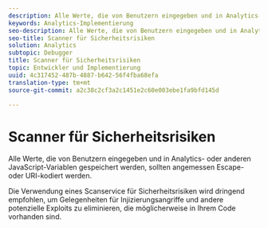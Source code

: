 ```yaml
---
description: Alle Werte, die von Benutzern eingegeben und in Analytics- oder anderen JavaScript-Variablen gespeichert werden, sollten angemessen Escape- oder URI-kodiert werden.
keywords: Analytics-Implementierung
seo-description: Alle Werte, die von Benutzern eingegeben und in Analytics- oder anderen JavaScript-Variablen gespeichert werden, sollten angemessen Escape- oder URI-kodiert werden.
seo-title: Scanner für Sicherheitsrisiken
solution: Analytics
subtopic: Debugger
title: Scanner für Sicherheitsrisiken
topic: Entwickler und Implementierung
uuid: 4c317452-487b-4887-b642-56f4fba68efa
translation-type: tm+mt
source-git-commit: a2c38c2cf3a2c1451e2c60e003ebe1fa9bfd145d

---
```



# Scanner für Sicherheitsrisiken

Alle Werte, die von Benutzern eingegeben und in Analytics- oder anderen JavaScript-Variablen gespeichert werden, sollten angemessen Escape- oder URI-kodiert werden.

Die Verwendung eines Scanservice für Sicherheitsrisiken wird dringend empfohlen, um Gelegenheiten für Injizierungsangriffe und andere potenzielle Exploits zu eliminieren, die möglicherweise in Ihrem Code vorhanden sind.
